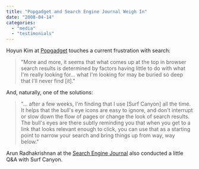```yaml
---
title: "Popgadget and Search Engine Journal Weigh In"
date: "2008-04-14"
categories: 
  - "media"
  - "testimonials"
---
```


Hoyun Kim at [Popgadget](http://www.popgadget.net/2008/04/surf_canyon_pul.php) touches a current frustration with search:

> "More and more, it seems that what comes up at the top in browser search results is determined by factors having little to do with what I'm really looking for... what I'm looking for may be buried so deep that I'll never find \[it\]."

And, naturally, one of the solutions:

> "... after a few weeks, I'm finding that I use \[Surf Canyon\] all the time. It helps that the bull's eye icons are easy to ignore, and don't interrupt or slow down the flow of pages or change the look of search results. The bull's eyes are there subtly reminding you that when you get to a link that looks relevant enough to click, you can use that as a starting point to narrow your search and bring things up from way, way below."

Arun Radhakrishnan at the [Search Engine Journal](http://www.searchenginejournal.com/marc-cramer-ceo-of-surfcanyon-on-search-importance-of-user-feedback/6704/) also conducted a little Q&A with Surf Canyon.
